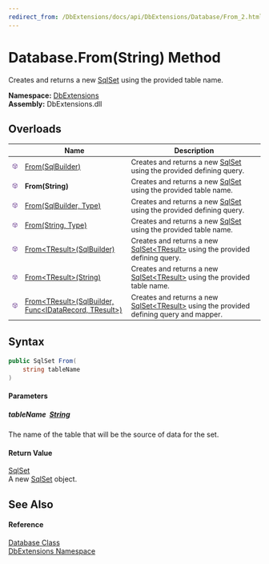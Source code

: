 ```yaml
---
redirect_from: /DbExtensions/docs/api/DbExtensions/Database/From_2.html
---
```


Database.From(String) Method
============================
Creates and returns a new [SqlSet][1] using the provided table name.
  
**Namespace:** [DbExtensions][2]  
**Assembly:** DbExtensions.dll

Overloads
---------

|                  | Name                                                             | Description                                                                                     |
| ---------------- | ---------------------------------------------------------------- | ----------------------------------------------------------------------------------------------- |
| ![Public method] | [From(SqlBuilder)][3]                                            | Creates and returns a new [SqlSet][1] using the provided defining query.                        |
| ![Public method] | **From(String)**                                                 | Creates and returns a new [SqlSet][1] using the provided table name.                            |
| ![Public method] | [From(SqlBuilder, Type)][4]                                      | Creates and returns a new [SqlSet][1] using the provided defining query.                        |
| ![Public method] | [From(String, Type)][5]                                          | Creates and returns a new [SqlSet][1] using the provided table name.                            |
| ![Public method] | [From&lt;TResult>(SqlBuilder)][6]                                | Creates and returns a new [SqlSet&lt;TResult>][7] using the provided defining query.            |
| ![Public method] | [From&lt;TResult>(String)][8]                                    | Creates and returns a new [SqlSet&lt;TResult>][7] using the provided table name.                |
| ![Public method] | [From&lt;TResult>(SqlBuilder, Func&lt;IDataRecord, TResult>)][9] | Creates and returns a new [SqlSet&lt;TResult>][7] using the provided defining query and mapper. |


Syntax
------

```csharp
public SqlSet From(
	string tableName
)
```

#### Parameters

##### *tableName*  [String][10]
The name of the table that will be the source of data for the set.

#### Return Value
[SqlSet][1]  
A new [SqlSet][1] object.

See Also
--------

#### Reference
[Database Class][11]  
[DbExtensions Namespace][2]  

[1]: ../SqlSet/README.md
[2]: ../README.md
[3]: From.md
[4]: From_1.md
[5]: From_3.md
[6]: From__1.md
[7]: ../SqlSet_1/README.md
[8]: From__1_2.md
[9]: From__1_1.md
[10]: https://learn.microsoft.com/dotnet/api/system.string
[11]: README.md
[Public method]: ../../icons/pubmethod.svg "Public method"